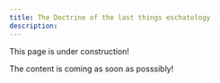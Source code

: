 ```yaml
---
title: The Doctrine of the last things eschatology
description: 
---
```


This page is under construction!

The content is coming as soon as posssibly!
